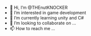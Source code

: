 - 👋 Hi, I’m @THEnutKNOCKER
- 👀 I’m interested in game development
- 🌱 I’m currently learning unity and C#
- 💞️ I’m looking to collaborate on ...
- 📫 How to reach me ...

<!---
THEnutKNOCKER/THEnutKNOCKER is a ✨ special ✨ repository because its `README.md` (this file) appears on your GitHub profile.
You can click the Preview link to take a look at your changes.
--->
